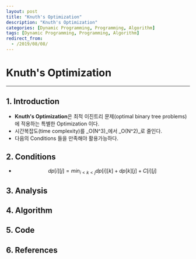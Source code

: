 ```yaml
---
layout: post
title: "Knuth's Optimization"
description: "Knuth's Optimization"
categories: [Dynamic Programming, Programming, Algorithm]
tags: [Dynamic Programming, Programming, Algorithm]
redirect_from:
  - /2019/08/08/
---
```


# Knuth's Optimization

---

## 1. Introduction
- **Knuth's Optimization**은 최적 이진트리 문제(optimal binary tree problems)에 적용하는 특별한 Optimization 이다.
- 시간복잡도(time complexity)를 _O(N^3)_에서 _O(N^2)_로 줄인다.
- 다음의 Conditions 들을 만족해야 활용가능하다.

## 2. Conditions
- $$ dp[i][j] = min_{i < k < j}{dp[i][k] + dp[k][j] + C[i][j]} $$


## 3. Analysis
## 4. Algorithm
## 5. Code
## 6. References


<script type="text/javascript" async
  src="https://cdnjs.cloudflare.com/ajax/libs/mathjax/2.7.5/MathJax.js?config=TeX-MML-AM_CHTML">
</script>